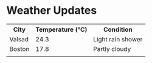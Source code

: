 # Weather Updates

<!-- WEATHER-UPDATE-START -->
<table><tr><th>City</th><th>Temperature (°C)</th><th>Condition</th></tr><tr><td>Valsad</td><td>24.3</td><td>Light rain shower</td></tr><tr><td>Boston</td><td>17.8</td><td>Partly cloudy</td></tr><tr><td></td><td></td><td></td></tr></table>
<!-- WEATHER-UPDATE-END -->

